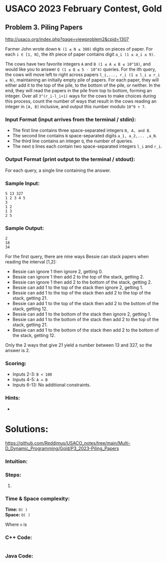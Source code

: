 # USACO 2023 February Contest, Gold
## Problem 3. Piling Papers

http://usaco.org/index.php?page=viewproblem2&cpid=1307

Farmer John wrote down `N (1 ≤ N ≤ 300)` digits on pieces of paper. For each `i ∈ [1, N]`, the ith piece of paper contains digit `a_i (1 ≤ a_i ≤ 9)`.

The cows have two favorite integers `A` and `B (1 ≤ A ≤ B ≤ 10^18)`, and would like you to answer `Q (1 ≤ Q ≤ 5 · 10^4)` queries. For the ith query, the cows will move left to right across papers `l_i,..., r_i (1 ≤ l_i ≤ r_i ≤ N)`, maintaining an initially empty pile of papers. For each paper, they will either add it to the top of the pile, to the bottom of the pile, or neither. In the end, they will read the papers in the pile from top to bottom, forming an integer. Over all `3^(r_i-l_i+1)` ways for the cows to make choices during this process, count the number of ways that result in the cows reading an integer in `[A, B]` inclusive, and output this number modulo `10^9 + 7`.

### Input Format  (input arrives from the terminal / stdin):

- The first line contains three space-separated integers `N, A, and B`.
- The second line contains `N` space-separated digits `a_1, a_2,... ,a_N`.
- The third line contains an integer `Q`, the number of queries.
- The next `Q` lines each contain two space-separated integers `l_i` and `r_i`.

### Output Format (print output to the terminal / stdout):

For each query, a single line containing the answer.

### Sample Input:
```
5 13 327
1 2 3 4 5
3
1 2
1 3
2 5
```

### Sample Output:
```
2
18
34
```

For the first query, there are nine ways Bessie can stack papers when reading the interval [1,2]:

- Bessie can ignore 1 then ignore 2, getting 0.
- Bessie can ignore 1 then add 2 to the top of the stack, getting 2.
- Bessie can ignore 1 then add 2 to the bottom of the stack, getting 2.
- Bessie can add 1 to the top of the stack then ignore 2, getting 1.
- Bessie can add 1 to the top of the stack then add 2 to the top of the stack, getting 21.
- Bessie can add 1 to the top of the stack then add 2 to the bottom of the stack, getting 12.
- Bessie can add 1 to the bottom of the stack then ignore 2, getting 1.
- Bessie can add 1 to the bottom of the stack then add 2 to the top of the stack, getting 21.
- Bessie can add 1 to the bottom of the stack then add 2 to the bottom of the stack, getting 12.

Only the 2 ways that give 21 yield a number between 13 and 327, so the answer is 2.

### Scoring:

- Inputs 2-3: `B < 100`
- Inputs 4-5: `A = B`
- Inputs 6-13: No additional constraints.

### Hints:
- 


# Solutions:

https://github.com/Reddimus/USACO_notes/tree/main/Multi-D_Dynamic_Programming/Gold/P3_2023-Piling_Papers

### Intuition:


### Steps:
1. 

### Time & Space complexity:
**Time:** `O( )`  
**Space:** `O( )`  

Where `n` is 

### C++ Code:
```cpp
```

### Java Code:
```java
```
